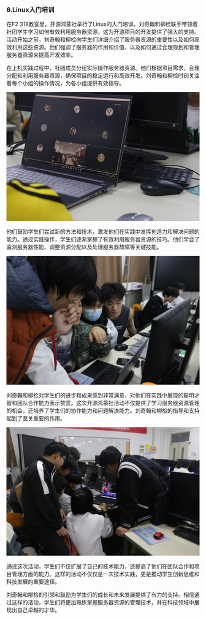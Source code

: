### 6.Linux入门培训
在F2 318教室里，开源鸿蒙社举行了Linux的入门培训。刘奇翰和柳检联手带领着社团学生学习如何有效利用服务器资源，这为开源项目的开发提供了强大的支持。活动开始之前，刘奇翰和柳检向学生们详细介绍了服务器资源的重要性以及如何高效利用这些资源。他们强调了服务器的作用和价值，以及如何通过合理规划和管理服务器资源来提高开发效率。

在上机实践过程中，社团成员分组实际操作服务器资源。他们根据项目需求，合理分配和利用服务器资源，确保项目的稳定运行和高效开发。刘奇翰和柳检时刻关注着每个小组的操作情况，为各小组提供有效指导。 

![图片1](./img/img6.1.JPG) 

他们鼓励学生们尝试新的方法和技术，激发他们在实践中发挥创造力和解决问题的能力。通过实践操作，学生们逐渐掌握了有效利用服务器资源的技巧。他们学会了监测服务器性能、调整资源分配以及处理服务器故障等关键技能。  

![图片2](./img/img6.2.JPG)

刘奇翰和柳检对学生们的进步和成果感到非常满意，对他们在实践中展现的聪明才智和团队合作能力表示赞赏。这次开源鸿蒙社活动不仅提供了学习服务器资源管理的机会，还培养了学生们的协作能力和问题解决能力。刘奇翰和柳检的指导和支持起到了至关重要的作用。  

![图片3](./img/img6.3.JPG)

通过这次活动，学生们不仅扩展了自己的技术能力，还提高了他们在团队合作和项目管理方面的能力。这样的活动不仅仅是一次技术实践，更是推动学生创新思维和科技发展的重要途径。 

刘奇翰和柳检的引领和鼓励为学生们的成长和未来发展提供了有力的支持。相信通过这样的活动，学生们将更加熟练掌握服务器资源的管理技术，并在科技领域中展现出自己卓越的才华。